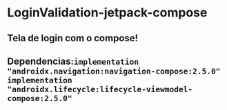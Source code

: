 # LoginValidation-jetpack-compose

<h2> Tela de login com o compose! <h2>

Dependencias:<code>implementation "androidx.navigation:navigation-compose:2.5.0" implementation "androidx.lifecycle:lifecycle-viewmodel-compose:2.5.0" 
    </code>
